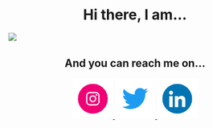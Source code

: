 <h1 align="center">Hi there, I am...</h1>
<img src="./src/Santtiag.gif" />

<h2 align="center">And you can reach me on...</h2>
<p align="center">
  <a href="https://www.instagram.com/_santtiag/">
    <img src="./src/instagram.gif" alt="Instagram" height="80"/>
  </a>
  <a href="https://x.com/_santtiag">
    <img src="./src/twitter.gif" alt="X" height="80"/>
  </a>
  <a href="https://www.linkedin.com/in/santtiago-romero-92887418a/">
    <img src="./src/linkedin.gif" alt="LinkedIn" height="80" />
  </a>
</p>
